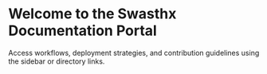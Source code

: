 # Welcome to the Swasthx Documentation Portal

Access workflows, deployment strategies, and contribution guidelines using the sidebar or directory links.